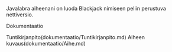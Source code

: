 Javalabra aiheenani on luoda Blackjack nimiseen peliin perustuva nettiversio.

Dokumentaatio

Tuntikirjanpito(dokumentaatio/Tuntikirjanpito.md)
Aiheen kuvaus(dokumentaatio/Aihe.md)
